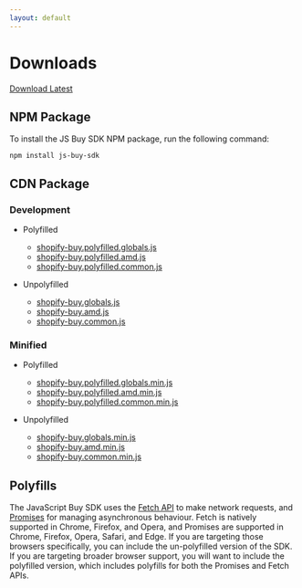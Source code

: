 ```yaml
---
layout: default
---
```

# Downloads

<a class="marketing-button" href="//sdks.shopifycdn.com/js-buy-sdk/latest/shopify-buy.globals.polyfilled.min.js" download>Download Latest</a>

## NPM Package

To install the JS Buy SDK NPM package, run the following command:

```
npm install js-buy-sdk
```

## CDN Package

### Development
- Polyfilled
  - [shopify-buy.polyfilled.globals.js](//sdks.shopifycdn.com/js-buy-sdk/shopify-buy.polyfilled.globals.js)
  - [shopify-buy.polyfilled.amd.js](//sdks.shopifycdn.com/js-buy-sdk/shopify-buy.polyfilled.amd.js)
  - [shopify-buy.polyfilled.common.js](//sdks.shopifycdn.com/js-buy-sdk/shopify-buy.polyfilled.common.js)

- Unpolyfilled
  - [shopify-buy.globals.js](//sdks.shopifycdn.com/js-buy-sdk/shopify-buy.globals.js)
  - [shopify-buy.amd.js](//sdks.shopifycdn.com/js-buy-sdk/shopify-buy.amd.js)
  - [shopify-buy.common.js](//sdks.shopifycdn.com/js-buy-sdk/shopify-buy.common.js)

### Minified
- Polyfilled
  - [shopify-buy.polyfilled.globals.min.js](//sdks.shopifycdn.com/js-buy-sdk/shopify-buy.polyfilled.globals.min.js)
  - [shopify-buy.polyfilled.amd.min.js](//sdks.shopifycdn.com/js-buy-sdk/shopify-buy.polyfilled.amd.min.js)
  - [shopify-buy.polyfilled.common.min.js](//sdks.shopifycdn.com/js-buy-sdk/shopify-buy.polyfilled.common.min.js)

- Unpolyfilled
  - [shopify-buy.globals.min.js](//sdks.shopifycdn.com/js-buy-sdk/shopify-buy.globals.min.js)
  - [shopify-buy.amd.min.js](//sdks.shopifycdn.com/js-buy-sdk/shopify-buy.amd.min.js)
  - [shopify-buy.common.min.js](//sdks.shopifycdn.com/js-buy-sdk/shopify-buy.common.min.js)


## Polyfills
The JavaScript Buy SDK uses the [Fetch API](https://developer.mozilla.org/en/docs/Web/API/Fetch_API) to make network requests, and [Promises](https://developer.mozilla.org/en/docs/Web/JavaScript/Reference/Global_Objects/Promise) for managing asynchronous behaviour. Fetch is natively supported in Chrome, Firefox, and Opera, and Promises are supported in Chrome, Firefox, Opera, Safari, and Edge. If you are targeting those browsers specifically, you can include the un-polyfilled version of the SDK. If you are targeting broader browser support, you will want to include the polyfilled version, which includes polyfills for both the Promises and Fetch APIs. 
